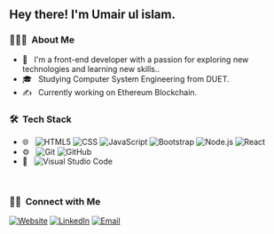 

<h2> Hey there! I'm Umair ul islam.</h2>

<h3> 👨🏻‍💻 &nbsp;About Me </h3>

- 🤔 &nbsp; I'm a front-end developer with a passion for exploring new technologies and learning new skills..
- 🎓 &nbsp; Studying Computer System Engineering from DUET.
- ✍️ &nbsp; Currently working on Ethereum Blockchain.

<h3> 🛠 &nbsp;Tech Stack</h3>

- 🌐 &nbsp;
  ![HTML5](https://img.shields.io/badge/-HTML5-333333?style=flat&logo=HTML5)
  ![CSS](https://img.shields.io/badge/-CSS-333333?style=flat&logo=CSS3&logoColor=1572B6)
  ![JavaScript](https://img.shields.io/badge/-JavaScript-333333?style=flat&logo=javascript)
  ![Bootstrap](https://img.shields.io/badge/-Bootstrap-333333?style=flat&logo=bootstrap&logoColor=563D7C)
  ![Node.js](https://img.shields.io/badge/-Node.js-333333?style=flat&logo=node.js)
  ![React](https://img.shields.io/badge/-React-333333?style=flat&logo=react)
- ⚙️ &nbsp;
  ![Git](https://img.shields.io/badge/-Git-333333?style=flat&logo=git)
  ![GitHub](https://img.shields.io/badge/-GitHub-333333?style=flat&logo=github)
- 🔧 &nbsp;
  ![Visual Studio Code](https://img.shields.io/badge/-Visual%20Studio%20Code-333333?style=flat&logo=visual-studio-code&logoColor=007ACC)

<br/>

<h3> 🤝🏻 &nbsp;Connect with Me </h3>

<a href="https://my-portfolio-f8f4c.web.app/"><img alt="Website" src="https://img.shields.io/badge/Website-myPortfolioWebApp-blue?style=flat-square&logo=google-chrome"></a>
<a href="https://www.linkedin.com/in/umair-ul-islam-a4ba63209/"><img alt="LinkedIn" src="https://img.shields.io/badge/LinkedIn-Umairulislam-blue?style=flat-square&logo=linkedin"></a>
<a href="mailto:umairulislam09@gmail.com"><img alt="Email" src="https://img.shields.io/badge/Email-umairulislam09-blue?style=flat-square&logo=gmail"></a>


